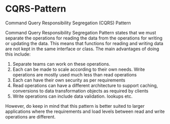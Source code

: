 # CQRS-Pattern
Command Query Responsibility Segregation (CQRS) Pattern

Command Query Responsibility Segregation Pattern states that we must separate the operations for reading the data from the operations for writing or updating the data. This means that functions for reading and writing data are not kept in the same interface or class. The main advantages of doing this include:

1. Separate teams can work on these operations.
2.  Each can be made to scale according to their own needs. Write operations are mostly used much less than read operations
3.   Each can have their own security as per requirements
4.   Read operations can have a different architecture to support caching, conversions to data transformation objects as required by clients
5. Write operations can include data validation. lookups etc.

However, do keep in mind that this pattern is better suited to larger applications where the requirements and load levels between read and write operations are different.
